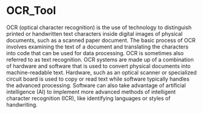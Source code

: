 # OCR_Tool
OCR (optical character recognition) is the use of technology to distinguish printed or handwritten text characters inside digital images of physical documents, such as a scanned paper document. The basic process of OCR involves examining the text of a document and translating the characters into code that can be used for data processing. OCR is sometimes also referred to as text recognition.  OCR systems are made up of a combination of hardware and software that is used to convert physical documents into machine-readable text. Hardware, such as an optical scanner or specialized circuit board is used to copy or read text while software typically handles the advanced processing. Software can also take advantage of artificial intelligence (AI) to implement more advanced methods of intelligent character recognition (ICR), like identifying languages or styles of handwriting.
